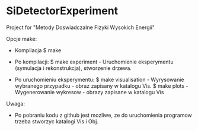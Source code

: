 # SiDetectorExperiment
Project for "Metody Doswiadczalne Fizyki Wysokich Energii"

Opcje make:

- Kompilacja
  $ make

- Po kompilacji:
  $ make experiment    - Uruchomienie eksperymentu (symulacja i rekonstrukcja), stworzenie drzewa.

- Po uruchomieniu eksperymentu:
  $ make visualisation - Wyrysowanie wybranego przypadku - obraz zapisany w katalogu Vis.
  $ make plots         - Wygenerowanie wykresow - obrazy zapisane w katalogu Vis


Uwaga:
- Po pobraniu kodu z github jest mozliwe, ze do uruchomienia programow trzeba stworzyc katalogi Vis i Obj. 
